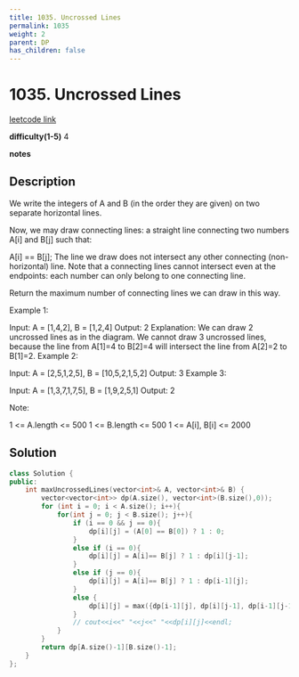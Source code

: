 ```yaml
---
title: 1035. Uncrossed Lines
permalink: 1035
weight: 2
parent: DP
has_children: false
---
```

# 1035. Uncrossed Lines
[leetcode link](https://leetcode.com/problems/uncrossed-lines/)

**difficulty(1-5)** 
4

**notes**   


## Description
We write the integers of A and B (in the order they are given) on two separate horizontal lines.

Now, we may draw connecting lines: a straight line connecting two numbers A[i] and B[j] such that:

A[i] == B[j];
The line we draw does not intersect any other connecting (non-horizontal) line.
Note that a connecting lines cannot intersect even at the endpoints: each number can only belong to one connecting line.

Return the maximum number of connecting lines we can draw in this way.

 

Example 1:


Input: A = [1,4,2], B = [1,2,4]
Output: 2
Explanation: We can draw 2 uncrossed lines as in the diagram.
We cannot draw 3 uncrossed lines, because the line from A[1]=4 to B[2]=4 will intersect the line from A[2]=2 to B[1]=2.
Example 2:

Input: A = [2,5,1,2,5], B = [10,5,2,1,5,2]
Output: 3
Example 3:

Input: A = [1,3,7,1,7,5], B = [1,9,2,5,1]
Output: 2
 

Note:

1 <= A.length <= 500
1 <= B.length <= 500
1 <= A[i], B[i] <= 2000

## Solution
```c++
class Solution {
public:
    int maxUncrossedLines(vector<int>& A, vector<int>& B) {
        vector<vector<int>> dp(A.size(), vector<int>(B.size(),0));
        for (int i = 0; i < A.size(); i++){
            for(int j = 0; j < B.size(); j++){
                if (i == 0 && j == 0){
                    dp[i][j] = (A[0] == B[0]) ? 1 : 0;
                }
                else if (i == 0){
                    dp[i][j] = A[i]== B[j] ? 1 : dp[i][j-1];
                }
                else if (j == 0){
                    dp[i][j] = A[i]== B[j] ? 1 : dp[i-1][j];
                }
                else {
                    dp[i][j] = max({dp[i-1][j], dp[i][j-1], dp[i-1][j-1] + (A[i]==B[j] ? 1 : 0)});
                }
                // cout<<i<<" "<<j<<" "<<dp[i][j]<<endl;
            }
        }
        return dp[A.size()-1][B.size()-1];
    }
};
```

<!-- 
Default label
{: .label }

Blue label
{: .label .label-blue }

Stable
{: .label .label-green }

New release
{: .label .label-purple }

Coming soon
{: .label .label-yellow }

Deprecated
{: .label .label-red } -->
